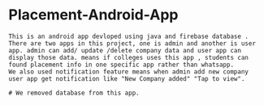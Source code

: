 # Placement-Android-App

    This is an android app devloped using java and firebase database . 
    There are two apps in this project, one is admin and another is user app. admin can add/ update /delete company data and user app can display those data. means if colleges uses this app , students can found placement info in one specific app rather than whatsapp.
    We also used notification feature means when admin add new company user app get notification like "New Company added" "Tap to view".
    
    # We removed database from this app.
       
       
 
